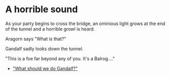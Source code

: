 # **A horrible sound**


As your party begins to cross the bridge, an ominious light grows at the end of the tunnel and a horrible growl is heard.

Aragorn says "What is that?"

Gandalf sadly looks down the tunnel. 

"This is a foe far beyond any of you.  It's a Balrog...."


 - ["What should we do Gandalf?"](../22/22.md)
 

  
 


  
 

